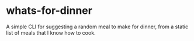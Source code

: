 # whats-for-dinner

A simple CLI for suggesting a random meal to make for dinner, from a static list of meals that I know how to cook.
